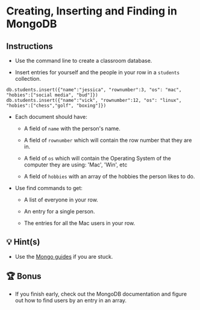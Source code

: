 # Creating, Inserting and Finding in MongoDB

## Instructions

* Use the command line to create a classroom database. 

* Insert entries for yourself and the people in your row in a `students` collection.
```sqldb.students.insert({"name":"wilmer", "rownumber":4, "os": "windows", "hobies":["fifa","coding", "bud"]})
db.students.insert({"name":"jessica", "rownumber":3, "os": "mac", "hobies":["social media", "bud"]})
db.students.insert({"name":"vick", "rownumber":12, "os": "linux", "hobies":["chess","golf", "boxing"]})

```

* Each document should have:

  * A field of `name` with the person's name.

  * A field of `rownumber` which will contain the row number that they are in.

  * A field of `os` which will contain the Operating System of the computer they are using: 'Mac', 'Win', etc

  * A field of `hobbies` with an array of the hobbies the person likes to do.

* Use find commands to get:

  * A list of everyone in your row.

  * An entry for a single person.

  * The entries for all the Mac users in your row.

## 💡 Hint(s)

* Use the [Mongo guides](https://docs.mongodb.com/guides/) if you are stuck.

## 🏆 Bonus 

* If you finish early, check out the MongoDB documentation and figure out how to find users by an entry in an array.
